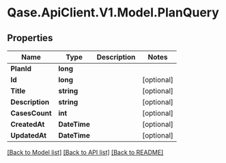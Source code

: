 # Qase.ApiClient.V1.Model.PlanQuery

## Properties

Name | Type | Description | Notes
------------ | ------------- | ------------- | -------------
**PlanId** | **long** |  | 
**Id** | **long** |  | [optional] 
**Title** | **string** |  | [optional] 
**Description** | **string** |  | [optional] 
**CasesCount** | **int** |  | [optional] 
**CreatedAt** | **DateTime** |  | [optional] 
**UpdatedAt** | **DateTime** |  | [optional] 

[[Back to Model list]](../../README.md#documentation-for-models) [[Back to API list]](../../README.md#documentation-for-api-endpoints) [[Back to README]](../../README.md)

